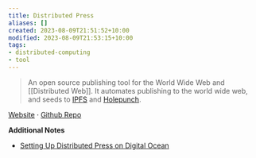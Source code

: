 ```yaml
---
title: Distributed Press
aliases: []
created: 2023-08-09T21:51:52+10:00
modified: 2023-08-09T21:53:15+10:00
tags:
- distributed-computing
- tool
---
```


> An open source publishing tool for the World Wide Web and [[Distributed Web]]. It automates publishing to the world wide web, and seeds to [IPFS](../notebook/ipfs.md) and [Holepunch](../notebook/holepunch.md).

[Website](https://distributed.press/)  ·  [Github Repo](https://github.com/hyphacoop/api.distributed.press)

**Additional Notes**
- [Setting Up Distributed Press on Digital Ocean](posts/setting-up-distributed-press-on-digital-ocean.md)